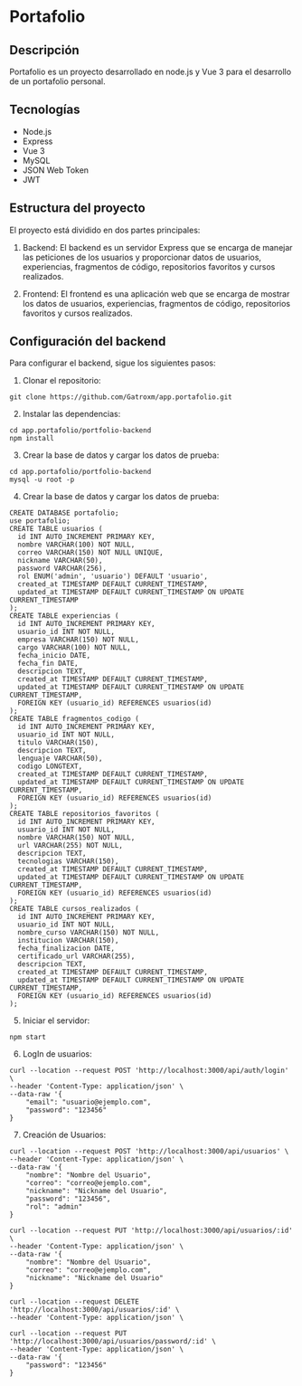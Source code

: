 # Portafolio

## Descripción

Portafolio es un proyecto desarrollado en node.js y Vue 3 para el desarrollo de un portafolio personal.

## Tecnologías

- Node.js
- Express
- Vue 3
- MySQL
- JSON Web Token
- JWT

## Estructura del proyecto

El proyecto está dividido en dos partes principales:

1. Backend: El backend es un servidor Express que se encarga de manejar las peticiones de los usuarios y proporcionar datos de usuarios, experiencias, fragmentos de código, repositorios favoritos y cursos realizados.

2. Frontend: El frontend es una aplicación web que se encarga de mostrar los datos de usuarios, experiencias, fragmentos de código, repositorios favoritos y cursos realizados.

## Configuración del backend

Para configurar el backend, sigue los siguientes pasos:

1. Clonar el repositorio:

```
git clone https://github.com/Gatroxm/app.portafolio.git
```

2. Instalar las dependencias:

```
cd app.portafolio/portfolio-backend
npm install
```

3. Crear la base de datos y cargar los datos de prueba:

```
cd app.portafolio/portfolio-backend
mysql -u root -p
```

4. Crear la base de datos y cargar los datos de prueba:

```
CREATE DATABASE portafolio;
use portafolio;
CREATE TABLE usuarios (
  id INT AUTO_INCREMENT PRIMARY KEY,
  nombre VARCHAR(100) NOT NULL,
  correo VARCHAR(150) NOT NULL UNIQUE,
  nickname VARCHAR(50),
  password VARCHAR(256),
  rol ENUM('admin', 'usuario') DEFAULT 'usuario',
  created_at TIMESTAMP DEFAULT CURRENT_TIMESTAMP,
  updated_at TIMESTAMP DEFAULT CURRENT_TIMESTAMP ON UPDATE CURRENT_TIMESTAMP
);
CREATE TABLE experiencias (
  id INT AUTO_INCREMENT PRIMARY KEY,
  usuario_id INT NOT NULL,
  empresa VARCHAR(150) NOT NULL,
  cargo VARCHAR(100) NOT NULL,
  fecha_inicio DATE,
  fecha_fin DATE,
  descripcion TEXT,
  created_at TIMESTAMP DEFAULT CURRENT_TIMESTAMP,
  updated_at TIMESTAMP DEFAULT CURRENT_TIMESTAMP ON UPDATE CURRENT_TIMESTAMP,
  FOREIGN KEY (usuario_id) REFERENCES usuarios(id)
);
CREATE TABLE fragmentos_codigo (
  id INT AUTO_INCREMENT PRIMARY KEY,
  usuario_id INT NOT NULL,
  titulo VARCHAR(150),
  descripcion TEXT,
  lenguaje VARCHAR(50),
  codigo LONGTEXT,
  created_at TIMESTAMP DEFAULT CURRENT_TIMESTAMP,
  updated_at TIMESTAMP DEFAULT CURRENT_TIMESTAMP ON UPDATE CURRENT_TIMESTAMP,
  FOREIGN KEY (usuario_id) REFERENCES usuarios(id)
);
CREATE TABLE repositorios_favoritos (
  id INT AUTO_INCREMENT PRIMARY KEY,
  usuario_id INT NOT NULL,
  nombre VARCHAR(150) NOT NULL,
  url VARCHAR(255) NOT NULL,
  descripcion TEXT,
  tecnologias VARCHAR(150),
  created_at TIMESTAMP DEFAULT CURRENT_TIMESTAMP,
  updated_at TIMESTAMP DEFAULT CURRENT_TIMESTAMP ON UPDATE CURRENT_TIMESTAMP,
  FOREIGN KEY (usuario_id) REFERENCES usuarios(id)
);
CREATE TABLE cursos_realizados (
  id INT AUTO_INCREMENT PRIMARY KEY,
  usuario_id INT NOT NULL,
  nombre_curso VARCHAR(150) NOT NULL,
  institucion VARCHAR(150),
  fecha_finalizacion DATE,
  certificado_url VARCHAR(255),
  descripcion TEXT,
  created_at TIMESTAMP DEFAULT CURRENT_TIMESTAMP,
  updated_at TIMESTAMP DEFAULT CURRENT_TIMESTAMP ON UPDATE CURRENT_TIMESTAMP,
  FOREIGN KEY (usuario_id) REFERENCES usuarios(id)
);
```

5. Iniciar el servidor:

```
npm start
```
6. LogIn de usuarios:

```
curl --location --request POST 'http://localhost:3000/api/auth/login' \
--header 'Content-Type: application/json' \
--data-raw '{
    "email": "usuario@ejemplo.com",
    "password": "123456"
}
```
7. Creación de Usuarios:

```
curl --location --request POST 'http://localhost:3000/api/usuarios' \
--header 'Content-Type: application/json' \
--data-raw '{
    "nombre": "Nombre del Usuario",
    "correo": "correo@ejemplo.com",
    "nickname": "Nickname del Usuario",
    "password": "123456",
    "rol": "admin"
}
```
```
curl --location --request PUT 'http://localhost:3000/api/usuarios/:id' \
--header 'Content-Type: application/json' \
--data-raw '{
    "nombre": "Nombre del Usuario",
    "correo": "correo@ejemplo.com",
    "nickname": "Nickname del Usuario"
}
```
```
curl --location --request DELETE 'http://localhost:3000/api/usuarios/:id' \
--header 'Content-Type: application/json' \
```
```
curl --location --request PUT 'http://localhost:3000/api/usuarios/password/:id' \
--header 'Content-Type: application/json' \
--data-raw '{
    "password": "123456"
}
```

